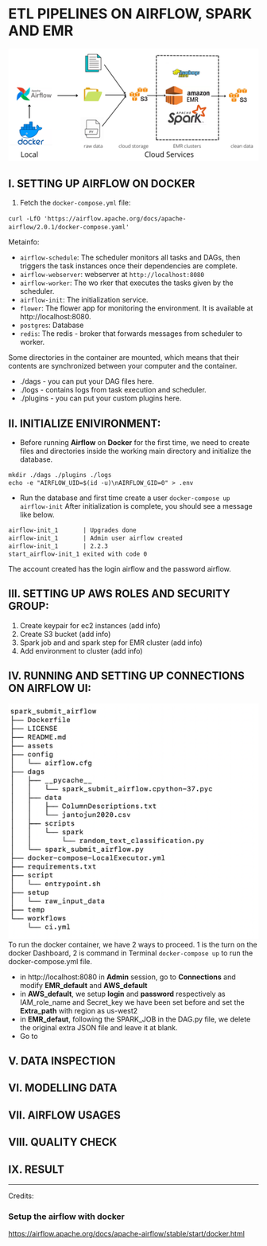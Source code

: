 # ETL PIPELINES ON AIRFLOW, SPARK AND EMR

![process](https://github.com/alexdinh1997/Airlines_covid19_ETL_pipelines_with_Airflow_AWS/blob/master/img/Local.png)


## I. SETTING UP AIRFLOW ON DOCKER
1. Fetch the `docker-compose.yml` file:
 
 `curl -LfO 'https://airflow.apache.org/docs/apache-airflow/2.0.1/docker-compose.yaml'`

Metainfo:
- `airflow-schedule`: The scheduler monitors all tasks and DAGs, then triggers the task instances once their dependencies are complete.
- `airflow-webserver`: webserver at `http://localhost:8080`
- `airflow-worker`: The wo rker that executes the tasks given by the scheduler.
- `airflow-init`: The initialization service.
- `flower`: The flower app for monitoring the environment. It is available at http://localhost:8080.
- `postgres`: Database
- `redis`: The redis - broker that forwards messages from scheduler to worker.

Some directories in the container are mounted, which means that their contents are synchronized between your computer and the container.

- ./dags - you can put your DAG files here.
- ./logs - contains logs from task execution and scheduler.
- ./plugins - you can put your custom plugins here.

## II. INITIALIZE ENIVIRONMENT:
- Before running **Airflow** on **Docker** for the first time, we need to create files and directories inside the working main directory and initialize the database.

~~~
mkdir ./dags ./plugins ./logs
echo -e "AIRFLOW_UID=$(id -u)\nAIRFLOW_GID=0" > .env
~~~

- Run the database and first time create a user
`docker-compose up airflow-init`
After initialization is complete, you should see a message like below.


~~~
airflow-init_1       | Upgrades done
airflow-init_1       | Admin user airflow created
airflow-init_1       | 2.2.3
start_airflow-init_1 exited with code 0
~~~
The account created has the login airflow and the password airflow.
## III. SETTING UP AWS ROLES AND SECURITY GROUP:
1. Create keypair for ec2 instances
(add info)
2. Create S3 bucket
(add info)
3. Spark job and and spark step for EMR cluster
(add info)
4. Add environment to cluster
(add info)
## IV. RUNNING AND SETTING UP CONNECTIONS ON AIRFLOW UI:
![dir-tree](https://github.com/alexdinh1997/Airlines_covid19_ETL_pipelines_with_Airflow_AWS/blob/master/img/dir-tree.png)
To run the docker container, we have 2 ways to proceed. 1 is the turn on the docker Dashboard, 2 is command in Terminal 
`docker-compose up` to run the docker-compose.yml file.
- in http://localhost:8080 in **Admin** session, go to **Connections** and modify **EMR_default** and **AWS_default**
- in **AWS_default**, we setup **login** and **password** respectively as IAM_role_name and Secret_key we have been set before and set the **Extra_path** with region as us-west2
- in **EMR_defaut**, following the SPARK_JOB in the DAG.py file, we delete the original extra JSON file and leave it at blank.
- Go to 

## V. DATA INSPECTION
## VI. MODELLING DATA
## VII. AIRFLOW USAGES
## VIII. QUALITY CHECK
## IX. RESULT

-----------
Credits:
### Setup the airflow with docker
https://airflow.apache.org/docs/apache-airflow/stable/start/docker.html
### 
